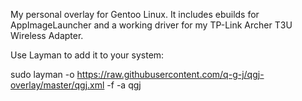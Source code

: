 My personal overlay for Gentoo Linux. It includes ebuilds for AppImageLauncher and a working driver for my TP-Link Archer T3U Wireless Adapter.


Use Layman to add it to your system:

sudo layman -o https://raw.githubusercontent.com/q-g-j/qgj-overlay/master/qgj.xml -f -a qgj

